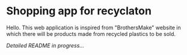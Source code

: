 # Shopping app for recyclaton
Hello. This web application is inspired from "BrothersMake" website in which there will be products made from recycled plastics to be sold.

<i>Detailed README in progress...</i>
